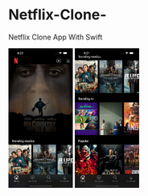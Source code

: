 # Netflix-Clone-
Netflix Clone App With Swift


<img src="https://github.com/ElifYu/Netflix-Clone-/blob/main/Netflix%20Clone/Assets.xcassets/image2.imageset/image2.png" width="128"/>
<img src="https://github.com/ElifYu/Netflix-Clone-/blob/main/Netflix%20Clone/Assets.xcassets/image3.imageset/image3.png" width="128"/>


